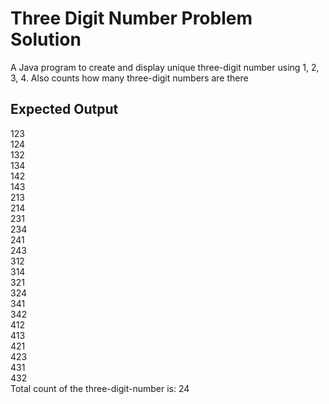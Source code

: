 # Three Digit Number Problem Solution
A Java program to create and display unique three-digit number using 1, 2, 3, 4. Also counts how many three-digit numbers are there
 
## Expected Output
123<br/>
124<br/>
132<br/>
134<br/>
142<br/>
143<br/>
213<br/>
214<br/>
231<br/>
234<br/>
241<br/>
243<br/>
312<br/>
314<br/>
321<br/>
324<br/>
341<br/>
342<br/>
412<br/>
413<br/>
421<br/>
423<br/>
431<br/>
432<br/>
Total count of the three-digit-number is: 24

